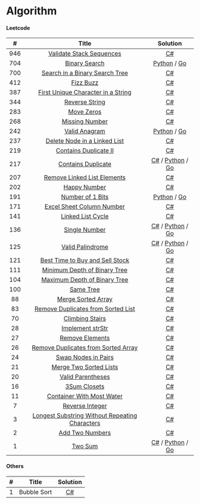 # **Algorithm**
#### Leetcode

\#           | Title  | Solution |
:--------------:|:-----:|:-----:|
946 | [Validate Stack Sequences](https://leetcode.com/problems/validate-stack-sequences/) | [C#](https://github.com/brandt84828/leetcode/blob/d0dc95bd703953ed1b78aefd2b815a7cedb8c5cb/C%23/Validate%20Stack%20Sequences.cs)
704 | [Binary Search](https://leetcode.com/problems/binary-search/) | [Python](./Python3/BinarySearch.py) / [Go](./Golang/BinarySearch.go) |
700 | [Search in a Binary Search Tree](https://leetcode.com/problems/search-in-a-binary-search-tree/) | [C#](https://github.com/brandt84828/leetcode/blob/cfbdf0ff268840a0b526ab072c3ef9bc5c650d1e/C%23/Search%20in%20a%20Binary%20Search%20Tree.cs)
412 | [Fizz Buzz](https://leetcode.com/problems/fizz-buzz/) | [C#](https://github.com/brandt84828/leetcode/blob/7bffce70a1682fd012a6ab7a332f3d05931d3155/C%23/FizzBuzz.cs)
387 | [First Unique Character in a String](https://leetcode.com/problems/first-unique-character-in-a-string/) | [C#](https://github.com/brandt84828/leetcode/blob/b4ceb675ee9a2beddbd68c22d588f07b8119d5da/C%23/FirstUniqueCharacterInAString.cs)
344 | [Reverse String](https://leetcode.com/problems/reverse-string/) | [C#](https://github.com/brandt84828/leetcode/blob/27d5d57513206e842d58a706fa99a1731cb015c3/C%23/ReverseString.cs)
283 | [Move Zeros](https://leetcode.com/problems/move-zeroes/) | [C#](https://github.com/brandt84828/leetcode/blob/b4ceb675ee9a2beddbd68c22d588f07b8119d5da/C%23/MoveZeros.cs)
268 | [Missing Number](https://leetcode.com/problems/missing-number/) | [C#](https://github.com/brandt84828/leetcode/blob/b4ceb675ee9a2beddbd68c22d588f07b8119d5da/C%23/MissingNumber.cs)
242 | [Valid Anagram](https://leetcode.com/problems/valid-anagram/) | [Python](./Python3/ValidAnagram.py) / [Go](./Golang/ValidAnagram.go)| 
237 | [Delete Node in a Linked List](https://leetcode.com/problems/delete-node-in-a-linked-list/) | [C#](https://github.com/brandt84828/leetcode/blob/e60d4746789a47e828248e6cfcac012f2f10a7c1/C%23/Delete%20Node%20in%20a%20Linked%20List.cs)
219 | [Contains Duplicate II](https://leetcode.com/problems/contains-duplicate-ii/) | [C#](https://github.com/brandt84828/leetcode/blob/23ded447136704a85494852af7d741d9e10aba08/C%23/ContainDuplcateTwo.cs)
217 | [Contains Duplicate](https://leetcode.com/problems/contains-duplicate/) | [C#](./C%23/ContainDuplcate.cs) / [Python](./Python3/ContainsDuplicate.py) / [Go](./Golang/ContainsDuplicate.go)|
207 | [Remove Linked List Elements](https://leetcode.com/problems/remove-linked-list-elements/) | [C#](https://github.com/brandt84828/leetcode/blob/e60d4746789a47e828248e6cfcac012f2f10a7c1/C%23/Remove%20Linked%20List%20Elements.cs)
202 | [Happy Number](https://leetcode.com/problems/happy-number/) | [C#](https://github.com/brandt84828/leetcode/blob/a62f2d467f9ab5b172821a985376e0272dae9eab/C%23/Happy%20Number.cs)
191 | [Number of 1 Bits](https://leetcode.com/problems/number-of-1-bits/) | [Python](./Python3/NumberOf1Bits.py) / [Go](./Golang/NumberOf1Bits.go) |
171 | [Excel Sheet Column Number](https://leetcode.com/problems/excel-sheet-column-number/) | [C#](https://github.com/brandt84828/leetcode/blob/d775dc97d2ea79aee01d6b942d3e0e6d7fb66b37/C%23/ExcelSheetColumnNumber.cs)
141 | [Linked List Cycle](https://leetcode.com/problems/linked-list-cycle/) | [C#](https://github.com/brandt84828/leetcode/blob/bb7e4421fb51f376ee2c975728cf1f5bf1072bb6/C%23/Linked%20List%20Cycle.cs)
136 | [Single Number](https://leetcode.com/problems/single-number/) | [C#](./C%23/SingleNumber.cs) / [Python](./Python3/SingleNumber.py) / [Go](./Golang/SingleNumber.go) |
125 | [Valid Palindrome](https://leetcode.com/problems/valid-palindrome/) | [C#](./C%23/ValidPalindrome.cs) / [Python](./Python3/ValidPalindrome.py) / [Go](./Golang/ValidPalindrome.go) |
121 | [Best Time to Buy and Sell Stock](https://leetcode.com/problems/best-time-to-buy-and-sell-stock/) | [C#](https://github.com/brandt84828/leetcode/blob/1b63e83597ec6f6af1460f0ea9e321e269b8bbe8/C%23/Best%20Time%20to%20Buy%20and%20Sell%20Stock.cs)
111 | [Minimum Depth of Binary Tree](https://leetcode.com/problems/minimum-depth-of-binary-tree/) | [C#](https://github.com/brandt84828/leetcode/blob/325df75e91cee4bedee2bb15bef7d5b5fd0bdf9e/C%23/Minimum%20Depth%20of%20Binary%20Tree.cs)
104 | [Maximum Depth of Binary Tree](https://leetcode.com/problems/maximum-depth-of-binary-tree/) | [C#](https://github.com/brandt84828/leetcode/blob/325df75e91cee4bedee2bb15bef7d5b5fd0bdf9e/C%23/Maximum%20Depth%20of%20Binary%20Tree.cs)
100 | [Same Tree](https://leetcode.com/problems/same-tree/) | [C#](https://github.com/brandt84828/leetcode/blob/325df75e91cee4bedee2bb15bef7d5b5fd0bdf9e/C%23/Same%20Tree.cs)
88 | [Merge Sorted Array](https://leetcode.com/problems/merge-sorted-array/) | [C#](https://github.com/brandt84828/leetcode/blob/27d5d57513206e842d58a706fa99a1731cb015c3/C%23/MergeSortedArray.cs)
83 | [Remove Duplicates from Sorted List](https://leetcode.com/problems/remove-duplicates-from-sorted-list/) | [C#](https://github.com/brandt84828/leetcode/blob/50b26283d8ce2ed9fedc4d401510eeec111e685f/C%23/Remove%20Duplicates%20from%20Sorted%20List.cs)
70 | [Climbing Stairs](https://leetcode.com/problems/climbing-stairs/) | [C#](https://github.com/brandt84828/leetcode/blob/7bffce70a1682fd012a6ab7a332f3d05931d3155/C%23/Climbing%20Stairs.cs)
28 | [Implement strStr](https://leetcode.com/problems/implement-strstr/) | [C#](https://github.com/brandt84828/leetcode/blob/27d5d57513206e842d58a706fa99a1731cb015c3/C%23/strStr.cs)
27 | [Remove Elements](https://leetcode.com/problems/remove-element/) | [C#](https://github.com/brandt84828/leetcode/blob/082d0af1c916a634d0c1a886b0b8c577f6d46514/C%23/Remove%20Element.cs)
26 | [Remove Duplicates from Sorted Array](https://leetcode.com/problems/remove-duplicates-from-sorted-array/) | [C#](https://github.com/brandt84828/leetcode/blob/b4ceb675ee9a2beddbd68c22d588f07b8119d5da/C%23/RemoveDuplicatesFromSortedArray.cs)
24 | [Swap Nodes in Pairs](https://leetcode.com/problems/swap-nodes-in-pairs/) | [C#](https://github.com/brandt84828/leetcode/blob/c8b82b2b93c2a7d48c535a6308a2e82520f8dea9/C%23/Swap%20Nodes%20in%20Pairs.cs)
21 | [Merge Two Sorted Lists](https://leetcode.com/problems/merge-two-sorted-lists/) | [C#](https://github.com/brandt84828/leetcode/blob/dc21fdea062812ea38363f6684a66bdd4c3c2f47/C%23/Merge%20Two%20Sorted%20Lists.cs)
20 | [Valid Parentheses](https://leetcode.com/problems/valid-parentheses/) | [C#](https://github.com/brandt84828/leetcode/blob/b4ceb675ee9a2beddbd68c22d588f07b8119d5da/C%23/ValidParentheses.cs)
16 | [3Sum Closets](https://leetcode.com/problems/3sum-closest/) | [C#](https://github.com/brandt84828/leetcode/blob/78d568511919c9158aaa497422bd215cfcc80782/C%23/3Sum%20Closest.cs)
11 | [Container With Most Water](https://leetcode.com/problems/container-with-most-water/) | [C#](https://github.com/brandt84828/leetcode/blob/15b4e7d61cdadd9113dd080dc33d115c5ee02025/C%23/Container%20With%20Most%20Water.cs)
7 | [Reverse Integer](https://leetcode.com/problems/reverse-integer/) | [C#](https://github.com/brandt84828/leetcode/blob/b4ceb675ee9a2beddbd68c22d588f07b8119d5da/C%23/ReverseInteger.cs)
3 | [Longest Substring Without Repeating Characters](https://leetcode.com/problems/longest-substring-without-repeating-characters/) | [C#](https://github.com/brandt84828/leetcode/blob/0015eeb725bcc4c47e57fc889381cee7d6f9b6a6/C%23/Longest%20Substring%20Without%20Repeating%20Characters.cs)
2 | [Add Two Numbers](https://leetcode.com/problems/add-two-numbers/) | [C#](https://github.com/brandt84828/leetcode/blob/fe789dca8bfa162c4e8b2255d0234c19262540ed/C%23/AddTwoNumbers.cs)
1 | [Two Sum](https://leetcode.com/problems/two-sum/) | [C#](./C%23/TwoSum.cs) / [Python](./Python3/TwoSum.py) / [Go](./Golang/TwoSum.go)| 


#### Others
\#           | Title  | Solution |
:--------------:|:-----:|:-----:|
1 | Bubble Sort |  [C#](https://github.com/brandt84828/leetcode/blob/198ef3a136de19df1de207387ba9875ed06af477/C%23/BubbleSort.cs) |
